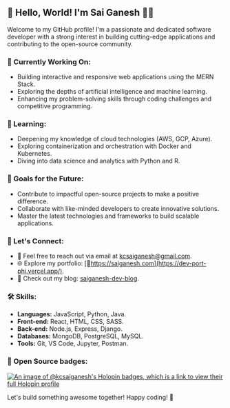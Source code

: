 
## 👋 Hello, World! I'm Sai Ganesh 👨‍💻

Welcome to my GitHub profile! I'm a passionate and dedicated software developer with a strong interest in building cutting-edge applications and contributing to the open-source community.

### 🔭 Currently Working On:

- Building interactive and responsive web applications using the MERN Stack.
- Exploring the depths of artificial intelligence and machine learning.
- Enhancing my problem-solving skills through coding challenges and competitive programming.

### 🌱 Learning:

- Deepening my knowledge of cloud technologies (AWS, GCP, Azure).
- Exploring containerization and orchestration with Docker and Kubernetes.
- Diving into data science and analytics with Python and R.

### 🚀 Goals for the Future:

- Contribute to impactful open-source projects to make a positive difference.
- Collaborate with like-minded developers to create innovative solutions.
- Master the latest technologies and frameworks to build scalable applications.

### 💬 Let's Connect:

- 📧 Feel free to reach out via email at [kcsaiganesh@gmail.com](mailto:kcsaiganesh@gmail.com).
- 🌐 Explore my portfolio: [🔗https://saiganesh.com](https://dev-port-phi.vercel.app/).
- 📝 Check out my blog: [saiganesh-dev-blog]([https://devblog.example.com](https://dev.to/kcsg)).

### :hammer_and_wrench: Skills:

- **Languages:** JavaScript, Python, Java.
- **Front-end:** React, HTML, CSS, SASS.
- **Back-end:** Node.js, Express, Django.
- **Databases:** MongoDB, PostgreSQL, MySQL.
- **Tools:** Git, VS Code, Jupyter, Postman.

### 🌟 Open Source badges:

[![An image of @kcsaiganesh's Holopin badges, which is a link to view their full Holopin profile](https://holopin.me/kcsaiganesh)](https://holopin.io/@kcsaiganesh)

Let's build something awesome together! Happy coding! 🚀
